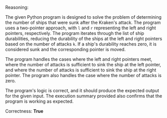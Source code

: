 Reasoning:

The given Python program is designed to solve the problem of determining the number of ships that were sunk after the Kraken's attack. The program uses a two-pointer approach, with `l` and `r` representing the left and right pointers, respectively. The program iterates through the list of ship durabilities, reducing the durability of the ships at the left and right pointers based on the number of attacks `k`. If a ship's durability reaches zero, it is considered sunk and the corresponding pointer is moved.

The program handles the cases where the left and right pointers meet, where the number of attacks is sufficient to sink the ship at the left pointer, and where the number of attacks is sufficient to sink the ship at the right pointer. The program also handles the case where the number of attacks is zero.

The program's logic is correct, and it should produce the expected output for the given input. The execution summary provided also confirms that the program is working as expected.

Correctness: **True**